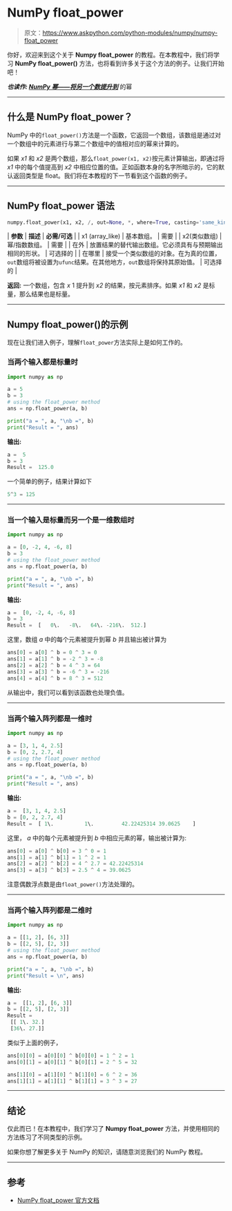 # NumPy float_power

> 原文：<https://www.askpython.com/python-modules/numpy/numpy-float_power>

你好，欢迎来到这个关于 **Numpy float_power** 的教程。在本教程中，我们将学习 **NumPy float_power()** 方法，也将看到许多关于这个方法的例子。让我们开始吧！

***也读作: [NumPy 幂——将另一个数提升到](https://www.askpython.com/python-modules/numpy/numpy-power)*** 的幂

* * *

## 什么是 NumPy float_power？

NumPy 中的`float_power()`方法是一个函数，它返回一个数组，该数组是通过对一个数组中的元素进行与第二个数组中的值相对应的幂来计算的。

如果 *x1* 和 *x2* 是两个数组，那么`float_power(x1, x2)`按元素计算输出，即通过将 *x1* 中的每个值提高到 *x2* 中相应位置的值。正如函数本身的名字所暗示的，它的默认返回类型是 float。我们将在本教程的下一节看到这个函数的例子。

* * *

## NumPy float_power 语法

```py
numpy.float_power(x1, x2, /, out=None, *, where=True, casting='same_kind', order='K', dtype=None, subok=True[, signature, extobj])

```

| **参数** | **描述** | **必需/可选** |
| x1 (array_like) | 基本数组。 | 需要 |
| x2(类似数组) | 幂/指数数组。 | 需要 |
| 在外 | 放置结果的替代输出数组。它必须具有与预期输出相同的形状。 | 可选择的 |
| 在哪里 | 接受一个类似数组的对象。在为真的位置，`out`数组将被设置为`ufunc`结果。在其他地方，`out`数组将保持其原始值。 | 可选择的 |

**返回:**
一个数组，包含 *x* 1 提升到 *x2* 的结果，按元素排序。如果 *x1* 和 *x2* 是标量，那么结果也是标量。

* * *

## Numpy float_power()的示例

现在让我们进入例子，理解`float_power`方法实际上是如何工作的。

### 当两个输入都是标量时

```py
import numpy as np

a = 5
b = 3
# using the float_power method 
ans = np.float_power(a, b)

print("a = ", a, "\nb =", b)
print("Result = ", ans)

```

**输出:**

```py
a =  5 
b = 3
Result =  125.0

```

一个简单的例子，结果计算如下

```py
5^3 = 125

```

* * *

### 当一个输入是标量而另一个是一维数组时

```py
import numpy as np

a = [0, -2, 4, -6, 8]
b = 3
# using the float_power method 
ans = np.float_power(a, b)

print("a = ", a, "\nb =", b)
print("Result = ", ans)

```

**输出:**

```py
a =  [0, -2, 4, -6, 8] 
b = 3
Result =  [   0\.   -8\.   64\. -216\.  512.]

```

这里，数组 *a* 中的每个元素被提升到幂 *b* 并且输出被计算为

```py
ans[0] = a[0] ^ b = 0 ^ 3 = 0
ans[1] = a[1] ^ b = -2 ^ 3 = -8
ans[2] = a[2] ^ b = 4 ^ 3 = 64
ans[3] = a[3] ^ b = -6 ^ 3 = -216
ans[4] = a[4] ^ b = 8 ^ 3 = 512

```

从输出中，我们可以看到该函数也处理负值。

* * *

### 当两个输入阵列都是一维时

```py
import numpy as np

a = [3, 1, 4, 2.5]
b = [0, 2, 2.7, 4]
# using the float_power method 
ans = np.float_power(a, b)

print("a = ", a, "\nb =", b)
print("Result = ", ans)

```

**输出:**

```py
a =  [3, 1, 4, 2.5] 
b = [0, 2, 2.7, 4]
Result =  [ 1\.          1\.         42.22425314 39.0625    ]

```

这里， *a* 中的每个元素被提升到 *b* 中相应元素的幂，输出被计算为:

```py
ans[0] = a[0] ^ b[0] = 3 ^ 0 = 1
ans[1] = a[1] ^ b[1] = 1 ^ 2 = 1
ans[2] = a[2] ^ b[2] = 4 ^ 2.7 = 42.22425314
ans[3] = a[3] ^ b[3] = 2.5 ^ 4 = 39.0625

```

注意偶数浮点数是由`float_power()`方法处理的。

* * *

### 当两个输入阵列都是二维时

```py
import numpy as np

a = [[1, 2], [6, 3]]
b = [[2, 5], [2, 3]]
# using the float_power method 
ans = np.float_power(a, b)

print("a = ", a, "\nb =", b)
print("Result = \n", ans)

```

**输出:**

```py
a =  [[1, 2], [6, 3]] 
b = [[2, 5], [2, 3]]
Result = 
 [[ 1\. 32.]
 [36\. 27.]]

```

类似于上面的例子，

```py
ans[0][0] = a[0][0] ^ b[0][0] = 1 ^ 2 = 1
ans[0][1] = a[0][1] ^ b[0][1] = 2 ^ 5 = 32

ans[1][0] = a[1][0] ^ b[1][0] = 6 ^ 2 = 36
ans[1][1] = a[1][1] ^ b[1][1] = 3 ^ 3 = 27

```

* * *

## 结论

仅此而已！在本教程中，我们学习了 **Numpy float_power** 方法，并使用相同的方法练习了不同类型的示例。

如果你想了解更多关于 NumPy 的知识，请随意浏览我们的 NumPy 教程。

* * *

## 参考

*   [NumPy float_power 官方文档](https://numpy.org/doc/stable/reference/generated/numpy.float_power.html)